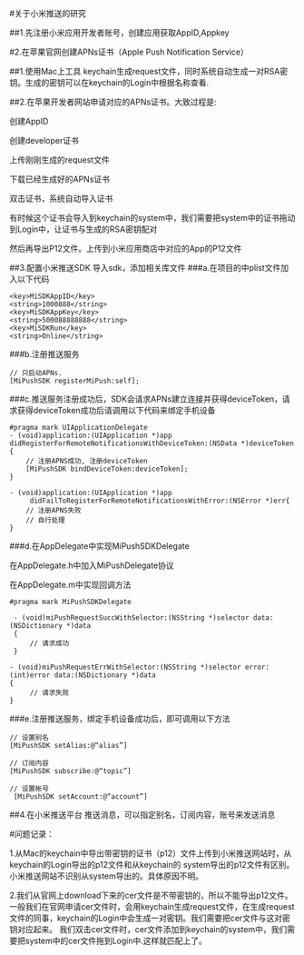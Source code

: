 #关于小米推送的研究

##1.先注册小米应用开发者账号，创建应用获取AppID,Appkey
   
    

  
  
 
#2.在苹果官网创建APNs证书（Apple Push Notification Service）


##1.使用Mac上工具 keychain生成request文件，同时系统自动生成一对RSA密钥。生成的密钥可以在keychain的Login中根据名称查看.



##2.在苹果开发者网站申请对应的APNs证书。大致过程是:

创建AppID 

创建developer证书 

上传刚刚生成的request文件

下载已经生成好的APNs证书

双击证书，系统自动导入证书

有时候这个证书会导入到keychain的system中，我们需要把system中的证书拖动到Login中，让证书与生成的RSA密钥配对

然后再导出P12文件。上传到小米应用商店中对应的App的P12文件


##3.配置小米推送SDK
导入sdk，添加相关库文件
###a.在项目的中plist文件加入以下代码

   	<key>MiSDKAppID</key>
	<string>1000888</string>
	<key>MiSDKAppKey</key>
	<string>500088888888</string>
	<key>MiSDKRun</key>
	<string>Online</string>

###b.注册推送服务


    // 只启动APNs.
    [MiPushSDK registerMiPush:self];
    
###c.推送服务注册成功后，SDK会请求APNs建立连接并获得deviceToken，请求获得deviceToken成功后请调用以下代码来绑定手机设备


	#pragma mark UIApplicationDelegate
 	- (void)application:(UIApplication *)app didRegisterForRemoteNotificationsWithDeviceToken:(NSData *)deviceToken
 	{
        // 注册APNS成功, 注册deviceToken
        [MiPushSDK bindDeviceToken:deviceToken];
    }

    - (void)application:(UIApplication *)app 
         didFailToRegisterForRemoteNotificationsWithError:(NSError *)err{
    	// 注册APNS失败
    	// 自行处理
    }
    
###d.在AppDelegate中实现MiPushSDKDelegate

在AppDelegate.h中加入MiPushDelegate协议

在AppDelegate.m中实现回调方法
    
    #pragma mark MiPushSDKDelegate
  
     - (void)miPushRequestSuccWithSelector:(NSString *)selector data:(NSDictionary *)data
     {
     	 // 请求成功
     }
  
 	- (void)miPushRequestErrWithSelector:(NSString *)selector error:(int)error data:(NSDictionary *)data
 	{
     	 // 请求失败
 	}


###e.注册推送服务，绑定手机设备成功后，即可调用以下方法

 	// 设置别名           
 	[MiPushSDK setAlias:@“alias”]
  
 	// 订阅内容
 	[MiPushSDK subscribe:@“topic”] 

 	// 设置帐号
	 [MiPushSDK setAccount:@“account”]
	 
##4.在小米推送平台 推送消息，可以指定别名，订阅内容，账号来发送消息

#问题记录：

1.从Mac的keychain中导出带密钥的证书（p12）文件上传到小米推送网站时，从keychain的Login导出的p12文件和从keychain的 system导出的p12文件有区别。小米推送网站不识别从system导出的。具体原因不明。

2.我们从官网上download下来的cer文件是不带密钥的，所以不能导出p12文件。一般我们在官网申请cer文件时，会用keychain生成request文件，在生成request文件的同事，keychain的Login中会生成一对密钥。我们需要把cer文件与这对密钥对应起来。
我们双击cer文件时，cer文件添加到keychain的system中，我们需要把system中的cer文件拖到Login中.这样就匹配上了。
